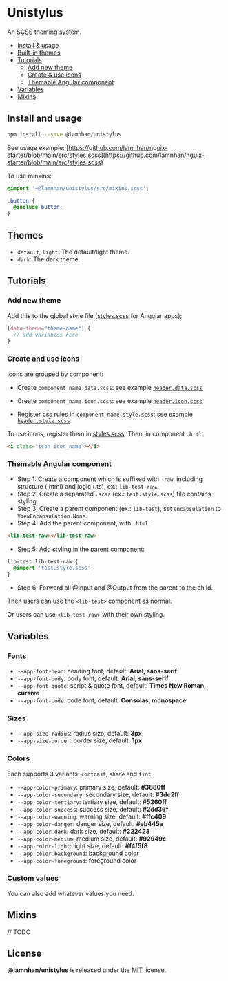 # Unistylus

An SCSS theming system.

- [Install & usage](#install-and-usage)
- [Built-in themes](#themes)
- [Tutorials](#tutorials)
  - [Add new theme](#add-new-theme)
  - [Create & use icons](#create-and-use-icons)
  - [Themable Angular component](#themable-angular-component)
- [Variables](#variables)
- [Mixins](#mixins)

## Install and usage

```sh
npm install --save @lamnhan/unistylus
```

See usage example: [https://github.com/lamnhan/nguix-starter/blob/main/src/styles.scss](https://github.com/lamnhan/nguix-starter/blob/main/src/styles.scss)

To use minxins:

```scss
@import '~@lamnhan/unistylus/src/mixins.scss';

.button {
  @include button;
}
```

## Themes

- `default`, `light`: The default/light theme.
- `dark`: The dark theme.

## Tutorials

### Add new theme

Add this to the global style file ([styles.scss](https://github.com/lamnhan/nguix-starter/blob/main/src/styles.scss) for Angular apps);

```scss
[data-theme="theme-name"] {
  // add variables here
}
```

### Create and use icons

Icons are grouped by component:

- Create `component_name.data.scss`: see example [`header.data.scss`](https://github.com/lamnhan/nguix-starter/blob/main/projects/starter/src/lib/styles/header/header.data.scss)

- Create `component_name.icon.scss`: see example [`header.icon.scss`](https://github.com/lamnhan/nguix-starter/blob/main/projects/starter/src/lib/styles/header/header.icon.scss)

- Register css rules in `component_name.style.scss`: see example [`header.style.scss`](https://github.com/lamnhan/nguix-starter/blob/main/projects/starter/src/lib/styles/header/header.style.scss#L6)

To use icons, register them in [styles.scss](https://github.com/lamnhan/nguix-starter/blob/main/src/styles.scss#L11). Then, in component `.html`:

```html
<i class="icon icon_name"></i>
```

### Themable Angular component

- Step 1: Create a component which is suffixed with `-raw`, including structure (.html) and logic (.ts), ex.: `lib-test-raw`.
- Step 2: Create a separated `.scss` (ex.: `test.style.scss`) file contains styling.
- Step 3: Create a parent component (ex.: `lib-test`), set `encapsulation` to `ViewEncapsulation.None`.
- Step 4: Add the parent component, with `.html`:

```html
<lib-test-raw></lib-test-raw>
```

- Step 5: Add styling in the parent component:

```scss
lib-test lib-test-raw {
  @import 'test.style.scss';
}
```

- Step 6: Forward all @Input and @Output from the parent to the child.

Then users can use the `<lib-test>` component as normal.

Or users can use `<lib-test-raw>` with their own styling.

## Variables

### Fonts

- `--app-font-head`: heading font, default: **Arial, sans-serif**
- `--app-font-body`: body font, default: **Arial, sans-serif**
- `--app-font-quote`: script & quote font, default: **Times New Roman, cursive**
- `--app-font-code`: code font, default: **Consolas, monospace**

### Sizes

- `--app-size-radius`: radius size, default: **3px**
- `--app-size-border`: border size, default: **1px**

### Colors

Each supports 3 variants: `contrast`, `shade` and `tint`.

- `--app-color-primary`: primary size, default: **#3880ff**
- `--app-color-secondary`: secondary size, default: **#3dc2ff**
- `--app-color-tertiary`: tertiary size, default: **#5260ff**
- `--app-color-success`: success size, default: **#2dd36f**
- `--app-color-warning`: warning size, default: **#ffc409**
- `--app-color-danger`: danger size, default: **#eb445a**
- `--app-color-dark`: dark size, default: **#222428**
- `--app-color-medium`: medium size, default: **#92949c**
- `--app-color-light`: light size, default: **#f4f5f8**
- `--app-color-background`: background color
- `--app-color-foreground`: foreground color

### Custom values

You can also add whatever values you need.

## Mixins

// TODO

## License

**@lamnhan/unistylus** is released under the [MIT](https://github.com/lamnhan/unistylus/blob/master/LICENSE) license.

